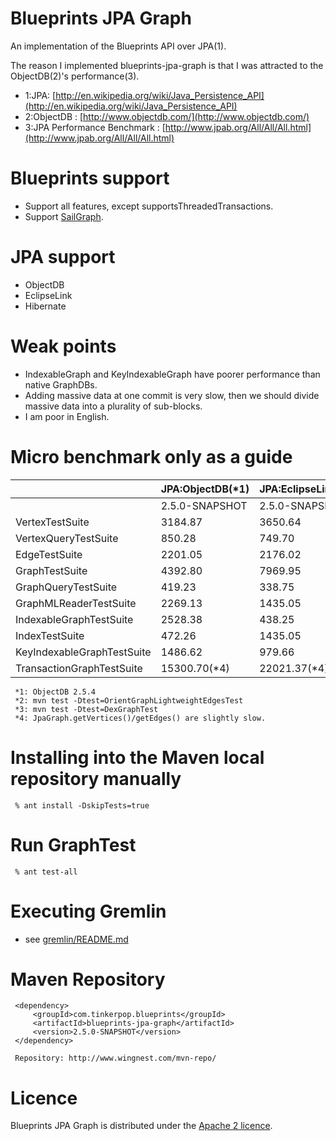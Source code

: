 Blueprints JPA Graph
====================

 An implementation of the Blueprints API over JPA(1).
 
The reason I implemented blueprints-jpa-graph is that I was attracted to the ObjectDB(2)'s performance(3).


* 1:JPA: [http://en.wikipedia.org/wiki/Java_Persistence_API](http://en.wikipedia.org/wiki/Java_Persistence_API)
* 2:ObjectDB : [http://www.objectdb.com/](http://www.objectdb.com/)
* 3:JPA Performance Benchmark : [http://www.jpab.org/All/All/All.html](http://www.jpab.org/All/All/All.html)

Blueprints support
==================

* Support all features, except supportsThreadedTransactions.
* Support [SailGraph](https://github.com/tinkerpop/blueprints/wiki/Sail-Implementation).

JPA support
==================

* ObjectDB
* EclipseLink
* Hibernate

Weak points
========
* IndexableGraph and KeyIndexableGraph have poorer performance than native GraphDBs.
* Adding massive data at one commit is very slow, then we should divide massive data into a plurality of sub-blocks.
* I am poor in English.

Micro benchmark only as a guide
===============================

|                            | JPA:ObjectDB(*1)| JPA:EclipseLink+Derby|  JPA:Hibernate+Derby |   OrientDB    |   DEX      |
|:---------------------------|----------------|----------------------|----------------------|--------------|-------------:|
|                            | 2.5.0-SNAPSHOT |     2.5.0-SNAPSHOT   |    2.5.0-SNAPSHOT    |  2.4.0(*2)   |   2.4.0(*3)  |
| VertexTestSuite            |    3184.87     |       3650.64        |      7594.04         |  5731.31     |   5051.43    |
| VertexQueryTestSuite       |     850.28     |        749.70        |      1979.19         |  2023.91     |   1482.64    |
| EdgeTestSuite              |    2201.05     |       2176.02        |      5690.72         |  7829.16     |   4416.40    |
| GraphTestSuite             |    4392.80     |       7969.95        |     18427.35         |  7763.33     |   5631.75    |
| GraphQueryTestSuite        |     419.23     |        338.75        |      1585.12         |   938.26     |    633.13    |
| GraphMLReaderTestSuite     |    2269.13     |       1435.05        |      3588.97         |  2193.59     |   2771.08    |
| IndexableGraphTestSuite    |    2528.38     |        438.25        |      3092.67         |  2526.43     |     -        |
| IndexTestSuite             |     472.26     |       1435.05        |      1109.06         |  1299.97     |     -        |
| KeyIndexableGraphTestSuite |    1486.62     |        979.66        |      4930.77         |  1566.96     |     -        |
| TransactionGraphTestSuite  |   15300.70(*4) |      22021.37(*4)    |     34268.88(*4)     |  6050.46     |     -        |

     *1: ObjectDB 2.5.4
     *2: mvn test -Dtest=OrientGraphLightweightEdgesTest
     *3: mvn test -Dtest=DexGraphTest
     *4: JpaGraph.getVertices()/getEdges() are slightly slow.

Installing into the Maven local repository manually
================================================

     % ant install -DskipTests=true

Run GraphTest
===============

     % ant test-all

Executing Gremlin
================
 - see [gremlin/README.md](gremlin/README.md)

Maven Repository
==================

     <dependency>
         <groupId>com.tinkerpop.blueprints</groupId>
         <artifactId>blueprints-jpa-graph</artifactId>
         <version>2.5.0-SNAPSHOT</version>
     </dependency>

     Repository: http://www.wingnest.com/mvn-repo/ 

Licence
========
Blueprints JPA Graph is distributed under the [Apache 2 licence](http://www.apache.org/licenses/LICENSE-2.0.html).
 